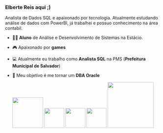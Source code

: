 ### Elberte Reis aqui ;)
Analista de Dados SQL e apaixonado por tecnologia. Atualmente estudando análise de dados com PowerBI, já trabalhei e possuo conhecimento na área contabil. 

- 👨‍💻 **Aluno** de Análise e Desenvolvimento de Sistemas na Estácio.
- 🎮 Apaixonado por **games**  
- 💻 Atualmente eu trabalho como **Analista SQL** na PMS (**Prefeitura Municipal de Salvador**)
- 💾 Meu objetivo é me tornar um **DBA Oracle**


  <img margin-top="0px" width ="100" heigth ="100" src="https://cdn.jsdelivr.net/gh/devicons/devicon/icons/oracle/oracle-original.svg" />
     
  <img width ="65" heigth ="65" src="https://cdn.jsdelivr.net/gh/devicons/devicon/icons/postgresql/postgresql-original.svg" />
  
  <img width="65" heigth ="65" src="https://cdn.jsdelivr.net/gh/devicons/devicon/icons/linux/linux-original.svg" />

  <img width="65" heigth ="65" src="https://cdn.jsdelivr.net/gh/devicons/devicon/icons/windows8/windows8-original.svg" />
    
   <img width="150" heigth ="160" src="https://res.cloudinary.com/hevo/image/upload/c_scale,w_445,h_250/f_auto,q_auto/v1656484625/hevo-learn/microsoft-power-bi-logo.png?_i=AA" />
   
   
  






